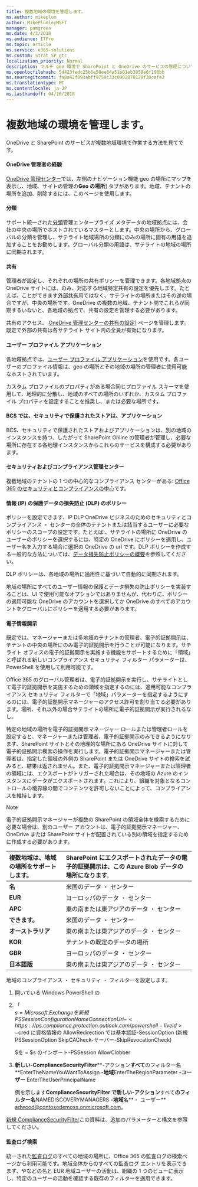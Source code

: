 ```yaml
---
title: 複数地域の環境を管理します。
ms.author: mikeplum
author: MikePlumleyMSFT
manager: pamgreen
ms.date: 4/3/2018
ms.audience: ITPro
ms.topic: article
ms.service: o365-solutions
ms.custom: Strat_SP_gtc
localization_priority: Normal
description: マルチ geo 環境で SharePoint と OneDrive のサービスの管理について説明します。
ms.openlocfilehash: 5d423fedc25b6e58ee84a51b01eb3858e6f198bb
ms.sourcegitcommit: fa8a42f093abff9759c33c0902878128f30cafe2
ms.translationtype: MT
ms.contentlocale: ja-JP
ms.lasthandoff: 04/16/2018
---
```

# <a name="administering-a-multi-geo-environment"></a>複数地域の環境を管理します。

OneDrive と SharePoint のサービスが複数地域環境で作業する方法を見てです。

#### <a name="onedrive-administrator-experience"></a>OneDrive 管理者の経験

[OneDrive 管理センター](https://admin.onedrive.com)では、左側のナビゲーション機能 geo の場所にマップを表示し、地域、サイトの管理の**Geo の場所**] タブがあります。地域、テナントの場所を追加、削除するには、このページを使用します。

#### <a name="taxonomy"></a>分類

サポート統一された[分類](https://support.office.com/article/A180FA28-6405-4679-9EC3-81D2028C4EFC)管理エンタープライズ メタデータの地域拠点には、会社の中央の場所でホストされているマスターとします。中央の場所から、グローバルの分類を管理し、サテライト地域場所の分類にのみの場所に固有の用語を追加することをお勧めします。グローバル分類の用語は、サテライトの地域の場所に同期されます。

#### <a name="sharing"></a>共有

管理者が設定し、それぞれの場所の共有ポリシーを管理できます。各地域拠点の OneDrive サイトには、のみ、対応する地域特定共有の設定を優先します。たとえば、ことができます[外部共有](https://support.office.com/article/C8A462EB-0723-4B0B-8D0A-70FEAFE4BE85)用ではなく、サテライトの場所またはその逆の場合ですが、中央の場所です。OneDrive の複数の地域、テナント間でこれらが同期するいないと、各地域の拠点で、共有の設定を管理する必要があります。

共有のアクセス、 [OneDrive 管理センターの共有の設定](https://admin.onedrive.com/?v=SharingSettings)] ページを管理します。既定で外部の共有は各サテライト サイト内の全員が有効になります。

#### <a name="user-profile-application"></a>ユーザー プロファイル アプリケーション

各地域拠点では、[ユーザー プロファイル アプリケーション](https://support.office.com/article/494bec9c-6654-41f0-920f-f7f937ea9723)を使用です。各ユーザーのプロファイル情報は、geo の場所とその地域の場所の管理者に使用可能なホストされています。

カスタム プロファイルのプロパティがある場合同じプロファイル スキーマを使用して、地理的に分散し、地域のすべての場所のいずれか、カスタム プロファイル プロパティを設定することを推奨し、または必要な場所です。

#### <a name="bcs-secure-store-apps"></a>BCS では、セキュリティで保護されたストアは、アプリケーション

BCS、セキュリティで保護されたストアおよびアプリケーションは、別の地域のインスタンスを持つ、したがって SharePoint Online の管理者が管理し、必要な場所に存在する各地理インスタンスからこれらのサービスを構成する必要があります。

#### <a name="security-and-compliance-admin-center"></a>セキュリティおよびコンプライアンス管理センター

複数地域のテナントの 1 つの中心的なコンプライアンス センターがある: [Office 365 のセキュリティとコンプライアンスの中心](https://protection.office.com/?rfr=AdminCenter\#/homepage)です。

#### <a name="information-protection-ip-data-loss-prevention-dlp-policy"></a>情報 (IP) の保護データの損失防止 (DLP) のポリシー

ポリシーを設定できます、IP DLP OneDrive ビジネスのためのセキュリティとコンプライアンス ・ センターの全体のテナントまたは該当するユーザーに必要なポリシーのスコープの設定です。たとえば:、サテライトの場所に OneDrive のユーザーのポリシーを選択するには、特定の OneDrive にポリシーを適用し、ユーザー名を入力する場合に選択の OneDrive の url です。DLP ポリシーを作成する一般的な方法については、[データ損失防止ポリシーの概要](https://support.office.com/article/1966b2a7-d1e2-4d92-ab61-42efbb137f5e)を参照してください。

DLP ポリシーは、各地域の場所に適用性に基づいて自動的に同期されます。

地域の場所にすべてのユーザー情報の保護とデータ損失の防止ポリシーを実装することは、UI で使用可能なオプションではありませんが、代わりに、ポリシーの適用可能な OneDrive のアカウントを選択してか OneDrive のすべてのアカウントをグローバルにポリシーを適用する必要があります。

#### <a name="ediscovery"></a>電子情報開示 

既定では、マネージャーまたは多地域のテナントの管理者、電子的証拠開示は、テナントの中央の場所にのみ電子的証拠開示を行うことが可能になります。サテライト オフィスの電子的証拠開示を実施する機能をサポートするために「領域」と呼ばれる新しいコンプライアンス セキュリティ フィルター パラメーターは、PowerShell を使用して利用可能です。

Office 365 のグローバル管理者は、電子的証拠開示を実行し、サテライトとして電子的証拠開示を実施するための領域を指定するのには、適用可能なコンプライアンス セキュリティ フィルターで「地域」パラメーターを指定するようにするのには、電子的証拠開示マネージャーのアクセス許可を割り当てる必要があります。場所、それ以外の場合サテライトの場所に電子的証拠開示が実行されるなし。

特定の地域の場所を電子的証拠開示マネージャー ロールまたは管理者ロールを設定すると、マネージャーまたは管理者、電子的証拠開示のみできるようになります、SharePoint サイトとその地理的な場所にある OneDrive サイトに対して電子的証拠開示検索の操作を実行します。電子的証拠開示マネージャーまたは管理者は、指定した領域の外側の SharePoint または OneDrive サイトの検索を試みると、結果は返されません。また、電子的証拠開示マネージャーまたは管理者の領域には、エクスポートがトリガーされた場合は、その地域の Azure のインスタンスにデータがエクスポートされます。これにより、組織を対象となるコントロールの境界線の間でコンテンツを許可しないことによって、コンプライアンスを維持します。

> [!NOTE]
> 電子的証拠開示マネージャーが複数の SharePoint の領域全体を検索するために必要な場合は、別のユーザー アカウントは、電子的証拠開示マネージャー、OneDrive または SharePoint サイトが配置されている別の領域を指定するために作成する必要があります。

<table>
<thead>
<tr class="header">
<th align="left"><strong>複数地域は、地域の場所をサポートします。</strong></th>
<th align="left"><strong>SharePoint にエクスポートされたデータの電子的証拠開示は、この Azure Blob データの場所になります.</strong></th>
</tr>
</thead>
<tbody>
<tr class="odd">
<td align="left"><strong>名</strong></td>
<td align="left">米国のデータ ・ センター</td>
</tr>
<tr class="even">
<td align="left"><strong>EUR</strong></td>
<td align="left">ヨーロッパのデータ ・ センター</td>
</tr>
<tr class="odd">
<td align="left"><strong>APC</strong></td>
<td align="left">東の南または東アジアのデータ ・ センター</td>
</tr>
<tr class="even">
<td align="left"><strong>できます。</strong></td>
<td align="left">米国のデータ ・ センター</td>
</tr>
<tr class="odd">
<td align="left"><strong>オーストラリア</strong></td>
<td align="left">東の南または東アジアのデータ ・ センター</td>
</tr>
<tr class="even">
<td align="left"><strong>KOR</strong></td>
<td align="left">テナントの既定のデータの場所</td>
</tr>
<tr class="odd">
<td align="left"><strong>GBR</strong></td>
<td align="left">ヨーロッパのデータ ・ センター</td>
</tr>
<tr class="even">
<td align="left"><strong>日本語版</strong></td>
<td align="left">東の南または東アジアのデータ ・ センター</td>
</tr>
</tbody>
</table>

地域のコンプライアンス ・ セキュリティ ・ フィルターを設定します。

1.  開いている Windows PowerShell の

2.  「  
    $s = Microsoft.Exchange を新規 PSSession ConfigurationName ConnectionUri - <https://ps.compliance.protection.outlook.com/powershell-liveid> -$cred に資格情報の AllowRedirection では基本認証-SessionOption (新規 PSSessionOption SkipCACheck-サーバー-SkipRevocationCheck)

    $を = $s のインポート-PSSession AllowClobber  

3.  **新しい-ComplianceSecurityFilter****-アクション**すべて**のフィルター名**EnterTheNameYouWantToAssign **-地域**EnterTheRegionParameter **-ユーザー** EnterTheUserPrincipalName

    例を示します**ComplianceSecurityFilter で新しい-アクション**すべて**のフィルター名**NAMEDISCOVERYMANAGERS **-地域**名**・ ユーザー** adwood@contosodemosx.onmicrosoft.com。

[新規 ComplianceSecurityFilter](https://technet.microsoft.com/library/mt210915(v=exchg.160).aspx)この資料は、追加のパラメーターと構文を参照してください。

#### <a name="audit-log-search"></a>監査ログ検索

統一された[監査ログ](https://support.office.com/article/0d4d0f35-390b-4518-800e-0c7ec95e946c)のすべての地域の場所に、Office 365 の監査ログの検索ページから利用可能です。地域全体からのすべての監査ログ エントリを表示できます、やなどの名と EUR 地域ユーザーの活動は、組織の 1 つのビューに表示し、特定のユーザーの活動を確認する既存のフィルターを適用できます。
